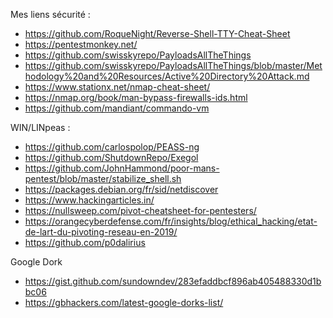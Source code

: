 Mes liens sécurité :
- https://github.com/RoqueNight/Reverse-Shell-TTY-Cheat-Sheet
- https://pentestmonkey.net/
- https://github.com/swisskyrepo/PayloadsAllTheThings
- https://github.com/swisskyrepo/PayloadsAllTheThings/blob/master/Methodology%20and%20Resources/Active%20Directory%20Attack.md
- https://www.stationx.net/nmap-cheat-sheet/
- https://nmap.org/book/man-bypass-firewalls-ids.html
- https://github.com/mandiant/commando-vm

WIN/LINpeas :
- https://github.com/carlospolop/PEASS-ng
- https://github.com/ShutdownRepo/Exegol
- https://github.com/JohnHammond/poor-mans-pentest/blob/master/stabilize_shell.sh
- https://packages.debian.org/fr/sid/netdiscover
- https://www.hackingarticles.in/
- https://nullsweep.com/pivot-cheatsheet-for-pentesters/
- https://orangecyberdefense.com/fr/insights/blog/ethical_hacking/etat-de-lart-du-pivoting-reseau-en-2019/
- https://github.com/p0dalirius

Google Dork
- https://gist.github.com/sundowndev/283efaddbcf896ab405488330d1bbc06
- https://gbhackers.com/latest-google-dorks-list/

